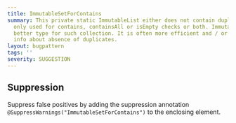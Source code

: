 ```yaml
---
title: ImmutableSetForContains
summary: This private static ImmutableList either does not contain duplicates or is
  only used for contains, containsAll or isEmpty checks or both. ImmutableSet is a
  better type for such collection. It is often more efficient and / or captures useful
  info about absence of duplicates.
layout: bugpattern
tags: ''
severity: SUGGESTION
---
```


<!--
*** AUTO-GENERATED, DO NOT MODIFY ***
To make changes, edit the @BugPattern annotation or the explanation in docs/bugpattern.
-->



## Suppression
Suppress false positives by adding the suppression annotation `@SuppressWarnings("ImmutableSetForContains")` to the enclosing element.
